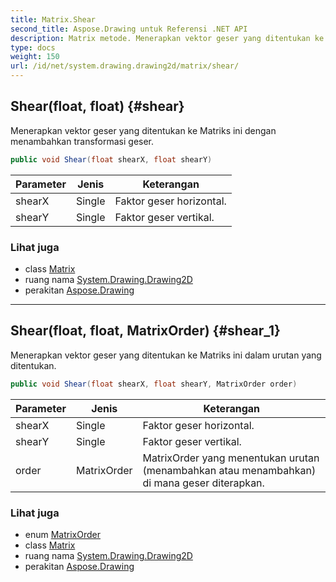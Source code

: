 ```yaml
---
title: Matrix.Shear
second_title: Aspose.Drawing untuk Referensi .NET API
description: Matrix metode. Menerapkan vektor geser yang ditentukan ke Matriks ini dengan menambahkan transformasi geser.
type: docs
weight: 150
url: /id/net/system.drawing.drawing2d/matrix/shear/
---
```

## Shear(float, float) {#shear}

Menerapkan vektor geser yang ditentukan ke Matriks ini dengan menambahkan transformasi geser.

```csharp
public void Shear(float shearX, float shearY)
```

| Parameter | Jenis | Keterangan |
| --- | --- | --- |
| shearX | Single | Faktor geser horizontal. |
| shearY | Single | Faktor geser vertikal. |

### Lihat juga

* class [Matrix](../)
* ruang nama [System.Drawing.Drawing2D](../../matrix/)
* perakitan [Aspose.Drawing](../../../)

---

## Shear(float, float, MatrixOrder) {#shear_1}

Menerapkan vektor geser yang ditentukan ke Matriks ini dalam urutan yang ditentukan.

```csharp
public void Shear(float shearX, float shearY, MatrixOrder order)
```

| Parameter | Jenis | Keterangan |
| --- | --- | --- |
| shearX | Single | Faktor geser horizontal. |
| shearY | Single | Faktor geser vertikal. |
| order | MatrixOrder | MatrixOrder yang menentukan urutan (menambahkan atau menambahkan) di mana geser diterapkan. |

### Lihat juga

* enum [MatrixOrder](../../matrixorder/)
* class [Matrix](../)
* ruang nama [System.Drawing.Drawing2D](../../matrix/)
* perakitan [Aspose.Drawing](../../../)


